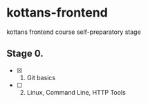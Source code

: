 # kottans-frontend
kottans frontend course self-preparatory stage

## Stage 0.
+ [x] 1. Git basics 
+ [ ] 2. Linux, Command Line, HTTP Tools
